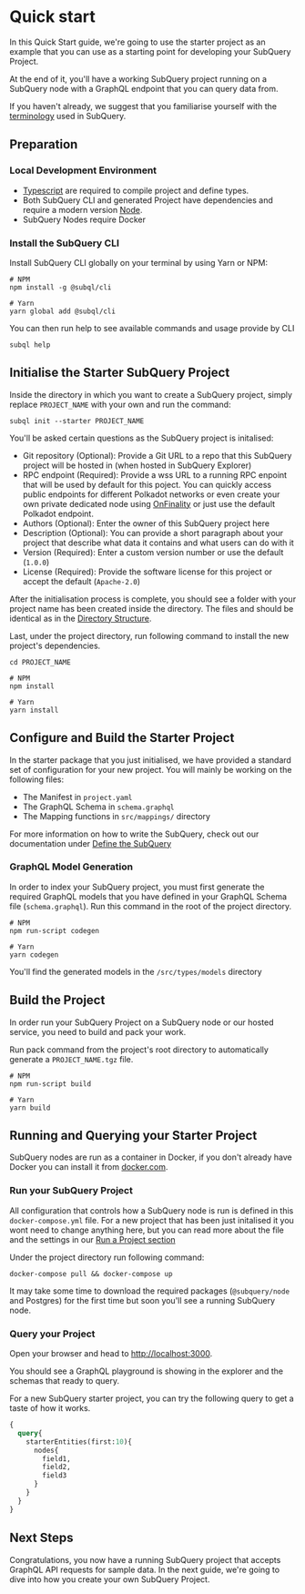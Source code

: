 # Quick start

In this Quick Start guide, we're going to use the starter project as an example that you can use as a starting point for developing your SubQuery Project.

At the end of it, you'll have a working SubQuery project running on a SubQuery node with a GraphQL endpoint that you can query data from.

If you haven't already, we suggest that you familiarise yourself with the [terminology](../#terminology) used in SubQuery.

## Preparation

### Local Development Environment

- [Typescript](https://www.typescriptlang.org/) are required to compile project and define types.  
- Both SubQuery CLI and generated Project have dependencies and require a modern version [Node](https://nodejs.org/en/).
- SubQuery Nodes require Docker
     

### Install the SubQuery CLI

Install SubQuery CLI globally on your terminal by using Yarn or NPM:
```shell
# NPM
npm install -g @subql/cli

# Yarn
yarn global add @subql/cli
```

You can then run help to see available commands and usage provide by CLI
```shell
subql help
```

## Initialise the Starter SubQuery Project

Inside the directory in which you want to create a SubQuery project, simply replace `PROJECT_NAME` with your own and run the command:
```shell
subql init --starter PROJECT_NAME
```
You'll be asked certain questions as the SubQuery project is initalised:
- Git repository (Optional): Provide a Git URL to a repo that this SubQuery project will be hosted in (when hosted in SubQuery Explorer)
- RPC endpoint (Required): Provide a wss URL to a running RPC enpoint that will be used by default for this poject. You can quickly access public endpoints for different Polkadot networks or even create your own private dedicated node using [OnFinality](https://app.onfinality.io) or just use the default Polkadot endpoint.
- Authors (Optional): Enter the owner of this SubQuery project here
- Description (Optional): You can provide a short paragraph about your project that describe what data it contains and what users can do with it
- Version (Required): Enter a custom version number or use the default (`1.0.0`)
- License (Required): Provide the software license for this project or accept the default (`Apache-2.0`)

After the initialisation process is complete, you should see a folder with your project name has been created inside the directory. The files and  should be identical as in the [Directory Structure](/create/directory_structure).

Last, under the project directory, run following command to install the new project's dependencies.
```shell
cd PROJECT_NAME

# NPM
npm install

# Yarn
yarn install
```

## Configure and Build the Starter Project

In the starter package that you just initialised, we have provided a standard set of  configuration for your new project. You will mainly be working on the following files:
- The Manifest in `project.yaml`
- The GraphQL Schema in `schema.graphql`
- The Mapping functions in `src/mappings/` directory

For more information on how to write the SubQuery, check out our documentation under [Define the SubQuery](/create/define_a_subquery) 

### GraphQL Model Generation

In order to index your SubQuery project, you must first generate the required GraphQL models that you have defined in your GraphQL Schema file (`schema.graphql`). Run this command in the root of the project directory.
```shell
# NPM 
npm run-script codegen

# Yarn
yarn codegen
```

You'll find the generated models in the `/src/types/models` directory

## Build the Project

In order run your SubQuery Project on a SubQuery node or our hosted service, you need to build and pack your work.

Run pack command from the project's root directory to automatically generate a `PROJECT_NAME.tgz` file.

```shell
# NPM
npm run-script build

# Yarn
yarn build
```

## Running and Querying your Starter Project

SubQuery nodes are run as a container in Docker, if you don't already have Docker you can install it from [docker.com](https://docs.docker.com/get-docker/).

### Run your SubQuery Project

All configuration that controls how a SubQuery node is run is defined in this `docker-compose.yml` file. For a new project that has been just initalised it you wont need to change anything here, but you can read more about the file and the settings in our [Run a Project section](./run/indexing_query)

Under the project directory run following command:
```shell
docker-compose pull && docker-compose up
```
It may take some time to download the required packages (`@subquery/node` and Postgres) for the first time but soon you'll see a running SubQuery node.

### Query your Project

Open your browser and head to [http://localhost:3000](http://localhost:3000).

You should see a GraphQL playground is showing in the explorer and the schemas that ready to query.

For a new SubQuery starter project, you can try the following query to get a taste of how it works.

````graphql
{
  query{
    starterEntities(first:10){
      nodes{
        field1,
        field2,
        field3
      }
    }
  }
}
````

## Next Steps

Congratulations, you now have a running SubQuery project that accepts GraphQL API requests for sample data. In the next guide, we're going to dive into how you create your own SubQuery Project. 
